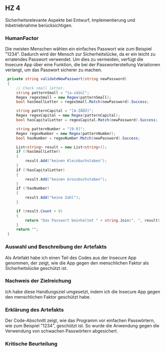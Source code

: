 ## HZ 4
Sicherheitsrelevante Aspekte bei Entwurf, Implementierung und Inbetriebnahme berücksichtigen.

### HumanFactor
Die meisten Menschen wählen ein einfaches Passwort wie zum Beispiel "1234". Dadurch wird der Mensch zur Sicherheitslücke, da er ein leicht zu erratendes Passwort verwendet. Um dies zu vermeiden, verfügt die Insecure App über eine Funktion, die bei der Passworterstellung Variationen verlangt, um das Passwort sicherer zu machen.

``` csharp
 private string validateNewPasswort(string newPassword)
 {
     // Check small letter.
     string patternSmall = "[a-zäöü]";
     Regex regexSmall = new Regex(patternSmall);
     bool hasSmallLetter = regexSmall.Match(newPassword).Success;

     string patternCapital = "[A-ZÄÖÜ]";
     Regex regexCapital = new Regex(patternCapital);
     bool hasCapitalLetter = regexCapital.Match(newPassword).Success;

     string patternNumber = "[0-9]";
     Regex regexNumber = new Regex(patternNumber);
     bool hasNumber = regexNumber.Match(newPassword).Success;

     List<string> result = new List<string>();
     if (!hasSmallLetter)
     {
         result.Add("keinen Kleinbuchstaben");
     }
     if (!hasCapitalLetter)
     {
         result.Add("keinen Grossbuchstaben");
     }
     if (!hasNumber)
     {
         result.Add("keine Zahl");
     }

     if (result.Count > 0)
     {
         return "Das Passwort beinhaltet " + string.Join(", ", result);
     }
     return "";
 }
```

### Auswahl und Beschreibung der Artefakts
Als Artefakt habe ich einen Teil des Codes aus der Insecure App genommen, der zeigt, wie die App gegen den menschlichen Faktor als Sicherheitslücke geschützt ist.

### Nachweis der Zielreichung 
Ich habe diese Handlungsziel umgesetzt, indem ich die Insecure App gegen den menschlichen Faktor geschützt habe.

### Erklärung des Artefakts
Der Code-Abschnitt zeigt, wie das Programm vor einfachen Passwörtern, wie zum Beispiel "1234", geschützt ist. So wurde die Anwendung gegen die Verwendung von schwachen Passwörtern abgesichert.

### Kritische Beurteilung
